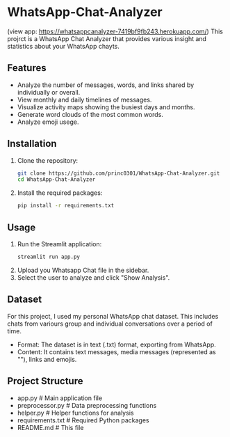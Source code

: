 # WhatsApp-Chat-Analyzer
(view app: https://whatsappcanalyzer-7419bf9fb243.herokuapp.com/)
This projrct is a WhatsApp Chat Analyzer that provides various insight and statistics about your WhatsApp chayts.

## Features

- Analyze the number of messages, words, and links shared by individually or overall.
- View monthly and daily timelines of messages.
- Visualize activity maps showing the busiest days and months.
- Generate word clouds of the most common words.
- Analyze emoji usege.

## Installation

1. Clone the repository:
   ```sh
   git clone https://github.com/princ0301/WhatsApp-Chat-Analyzer.git
   cd WhatsApp-Chat-Analyzer
   

2. Install the required packages:
   ```sh
   pip install -r requirements.txt

## Usage
1. Run the Streamlit application:
   ```sh
   streamlit run app.py
   ```
2. Upload you Whatsapp Chat file in the sidebar.
4. Select the user to analyze and click "Show Analysis".

## Dataset
For this project, I used my personal WhatsApp chat dataset. This includes chats from variours group and individual conversations over a period of time.
- Format: The dataset is in text (.txt) format, exporting from WhatsApp.
- Content: It contains text messages, media messages (represented as "<Media omitted>"), links and emojis.

## Project Structure

 - app.py               # Main application file
 - preprocessor.py      # Data preprocessing functions
 - helper.py            # Helper functions for analysis
 - requirements.txt     # Required Python packages
 - README.md            # This file
